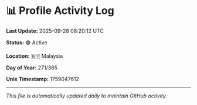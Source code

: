 # 📊 Profile Activity Log

**Last Update:** 2025-09-28 08:20:12 UTC

**Status:** 🟢 Active

**Location:** 🇲🇾 Malaysia

**Day of Year:** 271/365

**Unix Timestamp:** 1759047612

---

*This file is automatically updated daily to maintain GitHub activity.*
